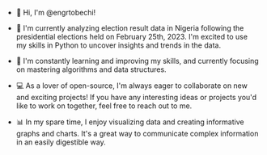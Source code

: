 - 👋 Hi, I'm @engrtobechi!

- 👀 I'm currently analyzing election result data in Nigeria following the presidential elections held on February 25th, 2023. I'm excited to use my skills in Python to uncover insights and trends in the data.

- 🌱 I'm constantly learning and improving my skills, and currently focusing on mastering algorithms and data structures.

- 💻 As a lover of open-source, I'm always eager to collaborate on new and exciting projects! If you have any interesting ideas or projects you'd like to work on together, feel free to reach out to me.

- 📊 In my spare time, I enjoy visualizing data and creating informative graphs and charts. It's a great way to communicate complex information in an easily digestible way.

<!---
🐦 You can also find me on Twitter at @tobechiohaeri, where I share my latest data analysis projects and insights.
Thanks for stopping by, and I look forward to connecting with you!
--->
